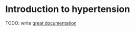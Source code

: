 # Introduction to hypertension

TODO: write [great documentation](http://jacobian.org/writing/what-to-write/)
